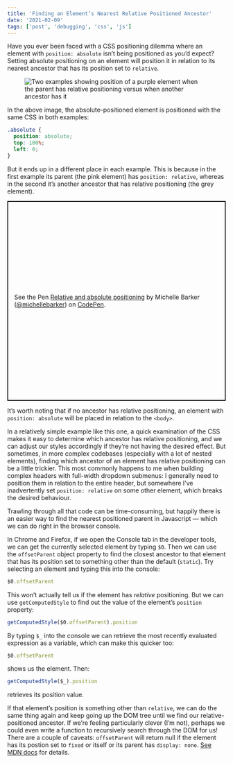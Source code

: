 ```yaml
---
title: 'Finding an Element’s Nearest Relative Positioned Ancestor'
date: '2021-02-09'
tags: ['post', 'debugging', 'css', 'js']
---
```


Have you ever been faced with a CSS positioning dilemma where an element with `position: absolute` isn’t being positioned as you’d expect? Setting absolute positioning on an element will position it in relation to its nearest ancestor that has its position set to `relative`.

<figure>
  <img src="/finding-an-elements-nearest-relative-positioned-ancestor-01.jpg" alt="Two examples showing position of a purple element when the parent has relative positioning versus when another ancestor has it">
</figure>

In the above image, the absolute-positioned element is positioned with the same CSS in both examples:

```css
.absolute {
  position: absolute;
  top: 100%;
  left: 0;
}
```

But it ends up in a different place in each example. This is because in the first example its parent (the pink element) has `position: relative`, whereas in the second it’s another ancestor that has relative positioning (the grey element).

<p class="codepen" data-height="461" data-theme-id="dark" data-default-tab="css,result" data-user="michellebarker" data-slug-hash="ZEBOZdj" style="height: 461px; box-sizing: border-box; display: flex; align-items: center; justify-content: center; border: 2px solid; margin: 1em 0; padding: 1em;" data-pen-title="Relative and absolute positioning">
  <span>See the Pen <a href="https://codepen.io/michellebarker/pen/ZEBOZdj">
  Relative and absolute positioning</a> by Michelle Barker (<a href="https://codepen.io/michellebarker">@michellebarker</a>)
  on <a href="https://codepen.io">CodePen</a>.</span>
</p>
<script async src="https://cpwebassets.codepen.io/assets/embed/ei.js"></script>

It’s worth noting that if no ancestor has relative positioning, an element with `position: absolute` will be placed in relation to the `<body>`.

In a relatively simple example like this one, a quick examination of the CSS makes it easy to determine which ancestor has relative positioning, and we can adjust our styles accordingly if they’re not having the desired effect. But sometimes, in more complex codebases (especially with a lot of nested elements), finding which ancestor of an element has relative positioning can be a little trickier. This most commonly happens to me when building complex headers with full-width dropdown submenus: I generally need to position them in relation to the entire header, but somewhere I’ve inadvertently set `position: relative` on some other element, which breaks the desired behaviour.

Trawling through all that code can be time-consuming, but happily there is an easier way to find the nearest positioned parent in Javascript — which we can do right in the browser console.

In Chrome and Firefox, if we open the Console tab in the developer tools, we can get the currently selected element by typing `$0`. Then we can use the `offsetParent` object property to find the closest ancestor to that element that has its position set to something other than the default (`static`). Try selecting an element and typing this into the console:

```js
$0.offsetParent
```

This won’t actually tell us if the element has _relative_ positioning. But we can use `getComputedStyle` to find out the value of the element’s `position` property:

```js
getComputedStyle($0.offsetParent).position
```

By typing `$_` into the console we can retrieve the most recently evaluated expression as a variable, which can make this quicker too:

```js
$0.offsetParent
```

shows us the element. Then:

```js
getComputedStyle($_).position
```

retrieves its position value.

If that element’s position is something other than `relative`, we can do the same thing again and keep going up the DOM tree until we find our relative-positioned ancestor. If we’re feeling particularly clever (I’m not), perhaps we could even write a function to recursively search through the DOM for us! There are a couple of caveats: `offsetParent` will return null if the element has its postion set to `fixed` or itself or its parent has `display: none`. [See MDN docs](https://developer.mozilla.org/en-US/docs/Web/API/HTMLElement/offsetParent) for details.
